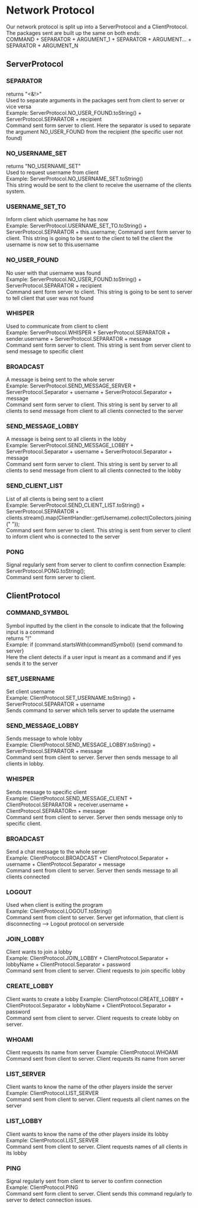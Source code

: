 # Network Protocol

Our network protocol is split up into a ServerProtocol and a ClientProtocol. <br>
The packages sent are built up the same on both ends: <br>
COMMAND + SEPARATOR + ARGUMENT_1 + SEPARATOR + ARGUMENT... + SEPARATOR + ARGUMENT_N


## ServerProtocol

### SEPARATOR <br>
returns "<&!>" <br>
Used to separate arguments in the packages sent from client to server or vice versa <br>
Example: ServerProtocol.NO_USER_FOUND.toString() + ServerProtocol.SEPARATOR + recipient <br>
Command sent form server to client. Here the separator is used to separate the argument NO_USER_FOUND from the recipient (the specific user not found)

### NO_USERNAME_SET
returns "NO_USERNAME_SET" <br>
Used to request username from client <br>
Example: ServerProtocol.NO_USERNAME_SET.toString() <br>
This string would be sent to the client to receive the username of the clients system.

### USERNAME_SET_TO
Inform client which username he has now <br>
Example: ServerProtocol.USERNAME_SET_TO.toString() + ServerProtocol.SEPARATOR + this.username;
Command sent form server to client. This string is going to be sent to the client to tell the client the username is now set to this.username

### NO_USER_FOUND
No user with that username was found <br>
Example: ServerProtocol.NO_USER_FOUND.toString() + ServerProtocol.SEPARATOR + recipient <br>
Command sent form server to client. This string is going to be sent to server to tell client that user was not found

### WHISPER
Used to communicate from client to client <br>
Example: ServerProtocol.WHISPER + ServerProtocol.SEPARATOR + sender.username + ServerProtocol.SEPARATOR + message <br>
Command sent form server to client. This string is sent from server client to send message to specific client

### BROADCAST
A message is being sent to the whole server <br>
Example: ServerProtocol.SEND_MESSAGE_SERVER + ServerProtocol.Separator + username + ServerProtocol.Separator + message <br>
Command sent form server to client. This string is sent by server to all clients to send message from client to all clients connected to the server

### SEND_MESSAGE_LOBBY
A message is being sent to all clients in the lobby <br>
Example: ServerProtocol.SEND_MESSAGE_LOBBY + ServerProtocol.Separator + username + ServerProtocol.Separator + message <br>
Command sent form server to client. This string is sent by server to all clients to send message from client to all clients connected to the lobby

### SEND_CLIENT_LIST
List of all clients is being sent to a client <br>
Example: ServerProtocol.SEND_CLIENT_LIST.toString() + ServerProtocol.SEPARATOR + clients.stream().map(ClientHandler::getUsername).collect(Collectors.joining(" ")); <br>
Command sent form server to client. This string is sent from server to client to inform client who is connected to the server

### PONG
Signal regularly sent from server to client to confirm connection
Example: ServerProtocol.PONG.toString(); <br>
Command sent form server to client.
## ClientProtocol

### COMMAND_SYMBOL
Symbol inputted by the client in the console to indicate that the following input is a command <br>
returns "!" <br>
Example: if (command.startsWith(commandSymbol)) {send command to server} <br>
Here the client detects if a user input is meant as a command and if yes sends it to the server

### SET_USERNAME
Set client username <br>
Example: ClientProtocol.SET_USERNAME.toString() + ServerProtocol.SEPARATOR + username <br>
Sends command to server which tells server to update the username

### SEND_MESSAGE_LOBBY
Sends message to whole lobby <br>
Example: ClientProtocol.SEND_MESSAGE_LOBBY.toString() + ServerProtocol.SEPARATOR + message <br>
Command sent from client to server. Server then sends message to all clients in lobby.

### WHISPER
Sends message to specific client <br>
Example: ClientProtocol.SEND_MESSAGE_CLIENT + ClientProtocol.SEPARATOR + receiver.username + ClientProtocol.SEPARATORm + message <br>
Command sent from client to server. Server then sends message only to specific client.

### BROADCAST
Send a chat message to the whole server <br>
Example: ClientProtocol.BROADCAST + ClientProtocol.Separator + username + ClientProtocol.Separator + message <br>
Command sent from client to server. Server then sends message to all clients connected

### LOGOUT
Used when client is exiting the program <br>
Example: ClientProtocol.LOGOUT.toString() <br>
Command sent from client to server. Server get information, that client is disconnecting --> Logout protocol on serverside

### JOIN_LOBBY
Client wants to join a lobby <br>
Example: ClientProtocol.JOIN_LOBBY + ClientProtocol.Separator + lobbyName + ClientProtocol.Separator + password <br>
Command sent from client to server. Client requests to join specific lobby

### CREATE_LOBBY
Client wants to create a lobby
Example: ClientProtocol.CREATE_LOBBY + ClientProtocol.Separator + lobbyName + ClientProtocol.Separator + password <br>
Command sent from client to server. Client requests to create lobby on server.

### WHOAMI
Client requests its name from server
Example: ClientProtocol.WHOAMI 
Command sent from client to server. Client requests its name from server

### LIST_SERVER
Client wants to know the name of the other players inside the server <br>
Example: ClientProtocol.LIST_SERVER <br>
Command sent from client to server. Client requests all client names on the server

### LIST_LOBBY
Client wants to know the name of the other players inside its lobby <br>
Example: ClientProtocol.LIST_SERVER <br>
Command sent from client to server. Client requests names of all clients in its lobby

### PING
Signal regularly sent from client to server to confirm connection<br>
Example: ClientProtocol.PING <br>
Command sent form client to server. Client sends this command regularly to server to detect connection issues.